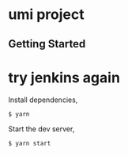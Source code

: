 # umi project

## Getting Started

# try jenkins again 

Install dependencies,

```bash
$ yarn
```

Start the dev server,

```bash
$ yarn start
```
